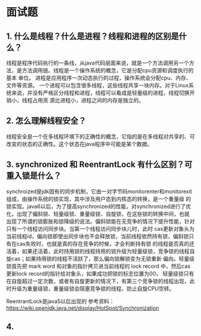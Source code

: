 # 面试题
## 1. 什么是线程？什么是进程？线程和进程的区别是什么？
线程是程序代码执行的一条线，从java代码层面来说，就是一个方法调用另一个方法，是方法调用链。线程是一个操作系统的概念，它是分配cpu资源和调度执行的基本
单位。
进程是应用程序一次动态执行的过程，操作系统会分配cpu、内存、文件等资源。
一个进程可以包含很多线程，这些线程共享一块内存。对于Linux系统来说，并没有严格区分线程和进程，线程可以看成是轻量级的进程，线程切换开销小，线程占用资
源比进程小，进程之间的内存是独立的。

## 2. 怎么理解线程安全？
线程安全是一个在多线程环境下的正确性的概念，它指的是在多线程对共享的、可改变的状态的正确性。这个状态在java程序中可能是某个数据。

## 3. synchronized 和 ReentrantLock 有什么区别？可重入锁是什么？
synchroized是jdk固有的同步机制，它由一对字节码monitorenter和monitorexit组成，由操作系统的锁实现，其中涉及用户态到内核态的转换，是一个重量级
的锁实现。java6以后，为了提高synchronized的性能，对synchronized进行了优化，出现了偏斜锁、轻量级锁、重量级锁、自旋锁，在这些锁的转换中间，也就
出现了所谓的锁膨胀和锁降级的说法。偏斜锁能在无竞争的情况下提升性能，针对只有一个线程访问同步块。当第一个线程访问同步块儿时，此时
cas更新对象头为当前线程id，偏向锁即使出同步块也不会释放锁，当前线程依然持有锁，偏斜锁只有在cas失败时，也就是真的存在竞争的时候，才会判断持有锁
的线程是否真的还活着，如果还活着，此时持用锁的线程持用的锁升级为轻量级锁，竞争锁的线程自旋cas；如果持用锁的线程不活跃了，那么偏向锁解锁变为无锁重新
偏向。轻量级锁首先把 mark word 和对象的指针拷贝进当前线程的 lock record 中，然后cas更新lock record的指针给对象头，如果成功把锁的标志位置为00，
轻量级锁只有在自旋超过一定次数，或者有自旋更新的情况下，有第三个竞争锁的线程出现，此时升级为重量级锁，重量级锁会阻塞竞争锁的线程，防止自旋CPU空转。

ReentrantLock是java5以后出现的
参考资料：https://wiki.openjdk.java.net/display/HotSpot/Synchronization

## 4. 